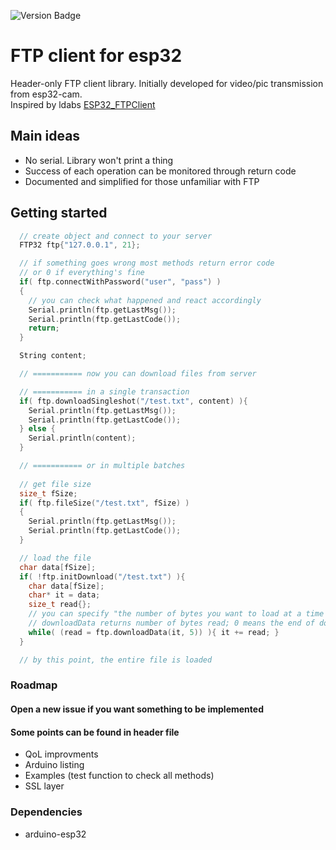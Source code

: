 ![Version Badge](https://img.shields.io/badge/version-0.8.0_(MVP)-blue)


# FTP client for esp32
Header-only FTP client library.
Initially developed for video/pic transmission from esp32-cam.  
Inspired by ldabs [ESP32_FTPClient](https://github.com/ldab/ESP32_FTPClient)

## Main ideas
* No serial. Library won't print a thing
* Success of each operation can be monitored through return code 
* Documented and simplified for those unfamiliar with FTP

## Getting started
```c++
  // create object and connect to your server
  FTP32 ftp{"127.0.0.1", 21};

  // if something goes wrong most methods return error code
  // or 0 if everything's fine
  if( ftp.connectWithPassword("user", "pass") ) 
  { 
    // you can check what happened and react accordingly 
    Serial.println(ftp.getLastMsg());
    Serial.println(ftp.getLastCode());
    return;
  }

  String content;

  // =========== now you can download files from server

  // =========== in a single transaction
  if( ftp.downloadSingleshot("/test.txt", content) ){
    Serial.println(ftp.getLastMsg());
    Serial.println(ftp.getLastCode());
  } else {
    Serial.println(content);
  }

  // =========== or in multiple batches
  
  // get file size
  size_t fSize;
  if( ftp.fileSize("/test.txt", fSize) )
  {
    Serial.println(ftp.getLastMsg());
    Serial.println(ftp.getLastCode()); 
  }

  // load the file
  char data[fSize];
  if( !ftp.initDownload("/test.txt") ){
    char data[fSize];
    char* it = data;
    size_t read{};
    // you can specify "the number of bytes you want to load at a time
    // downloadData returns number of bytes read; 0 means the end of download
    while( (read = ftp.downloadData(it, 5)) ){ it += read; }
  }

  // by this point, the entire file is loaded
```

### Roadmap
#### Open a new issue if you want something to be implemented
#### Some points can be found in header file
* QoL improvments
* Arduino listing
* Examples (test function to check all methods)
* SSL layer

### Dependencies
* arduino-esp32